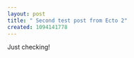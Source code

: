 ```yaml
---
layout: post
title: " Second test post from Ecto 2"
created: 1094141778
---
```

<p>
Just checking!
</p>

